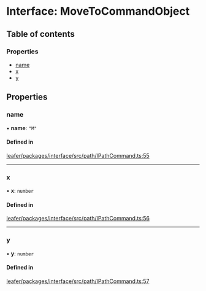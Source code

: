 # Interface: MoveToCommandObject

## Table of contents

### Properties

- [name](MoveToCommandObject.md#name)
- [x](MoveToCommandObject.md#x)
- [y](MoveToCommandObject.md#y)

## Properties

### name

• **name**: ``"M"``

#### Defined in

[leafer/packages/interface/src/path/IPathCommand.ts:55](https://github.com/leaferjs/leafer/blob/c7e50b8/packages/interface/src/path/IPathCommand.ts#L55)

___

### x

• **x**: `number`

#### Defined in

[leafer/packages/interface/src/path/IPathCommand.ts:56](https://github.com/leaferjs/leafer/blob/c7e50b8/packages/interface/src/path/IPathCommand.ts#L56)

___

### y

• **y**: `number`

#### Defined in

[leafer/packages/interface/src/path/IPathCommand.ts:57](https://github.com/leaferjs/leafer/blob/c7e50b8/packages/interface/src/path/IPathCommand.ts#L57)
